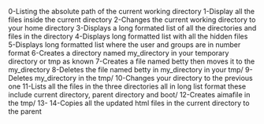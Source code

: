 0-Listing the absolute path of the current working directory
1-Display all the files inside the current directory
2-Changes the current working directory to your home directory
3-Displays a long formated list of all the directories and files in the directory
4-Displays long formatted list with all the hidden files
5-Displays long formatted list where the user and groups are in number format
6-Creates a directory named my_directory in your temporary directory or tmp as known
7-Creates a file named betty then moves it to the my_directory
8-Deletes the file named betty in my_directory in your tmp/
9-Deletes my_directory in the tmp/
10-Changes your directory to the previous one
11-Lists all the files in the three directories all in long list format these include current directory, parent directory and boot/
12-Creates aimafile in the tmp/
13-
14-Copies all the updated html files in the current directory to the parent
